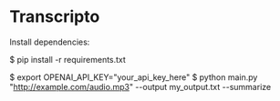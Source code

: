 # Transcripto
Install dependencies:

$ pip install -r requirements.txt

$ export OPENAI_API_KEY="your_api_key_here"
$ python main.py "http://example.com/audio.mp3" --output my_output.txt --summarize

